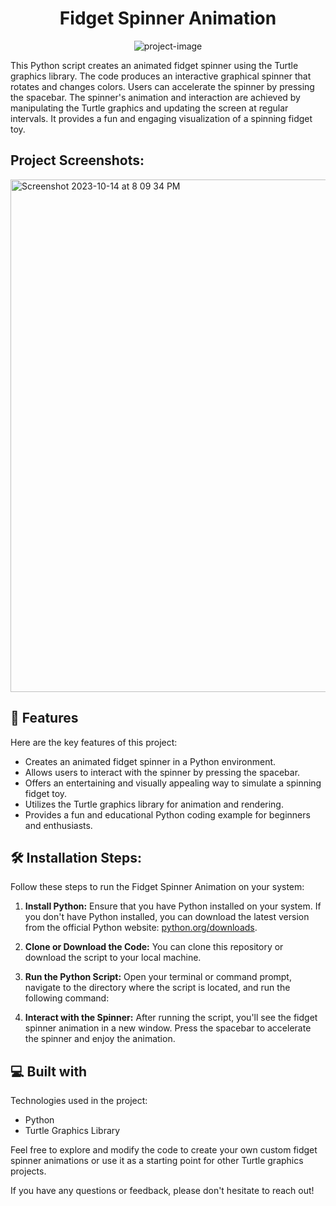 <h1 align="center" id="title">Fidget Spinner Animation</h1>

<p align="center"><img src="https://socialify.git.ci/purvasharma30/FidgetSpinner/image?font=Raleway&amp;language=1&amp;name=1&amp;owner=1&amp;pattern=Formal%20Invitation&amp;theme=Dark" alt="project-image"></p>

<p id="description">This Python script creates an animated fidget spinner using the Turtle graphics library. The code produces an interactive graphical spinner that rotates and changes colors. Users can accelerate the spinner by pressing the spacebar. The spinner's animation and interaction are achieved by manipulating the Turtle graphics and updating the screen at regular intervals. It provides a fun and engaging visualization of a spinning fidget toy.</p>

<h2>Project Screenshots:</h2>

<img width="820" alt="Screenshot 2023-10-14 at 8 09 34 PM" src="https://github.com/purvasharma30/FidgetSpinner/assets/86892946/e4fd56dc-83d1-4ac8-87fe-a8c5f947f223">


<h2>🧐 Features</h2>

Here are the key features of this project:

*   Creates an animated fidget spinner in a Python environment.
*   Allows users to interact with the spinner by pressing the spacebar.
*   Offers an entertaining and visually appealing way to simulate a spinning fidget toy.
*   Utilizes the Turtle graphics library for animation and rendering.
*   Provides a fun and educational Python coding example for beginners and enthusiasts.

<h2>🛠️ Installation Steps:</h2>

Follow these steps to run the Fidget Spinner Animation on your system:

1. **Install Python:** Ensure that you have Python installed on your system. If you don't have Python installed, you can download the latest version from the official Python website: [python.org/downloads](https://www.python.org/downloads/).

2. **Clone or Download the Code:** You can clone this repository or download the script to your local machine.

3. **Run the Python Script:** Open your terminal or command prompt, navigate to the directory where the script is located, and run the following command:

4. **Interact with the Spinner:** After running the script, you'll see the fidget spinner animation in a new window. Press the spacebar to accelerate the spinner and enjoy the animation.

<h2>💻 Built with</h2>

Technologies used in the project:

*   Python
*   Turtle Graphics Library

Feel free to explore and modify the code to create your own custom fidget spinner animations or use it as a starting point for other Turtle graphics projects.

If you have any questions or feedback, please don't hesitate to reach out!

